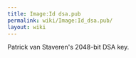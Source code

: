 ```yaml
---
title: Image:Id dsa.pub
permalink: wiki/Image:Id_dsa.pub/
layout: wiki
---
```


Patrick van Staveren's 2048-bit DSA key.
